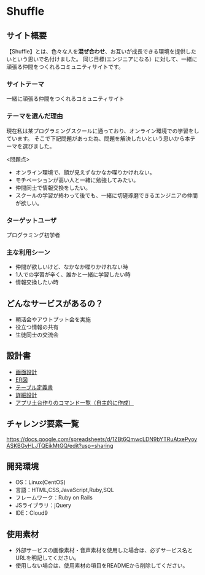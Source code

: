 # Shuffle

## サイト概要
【Shuffle】とは、色々な人を**混ぜ合わせ**、お互いが成長できる環境を提供したいという思いで名付けました。
同じ目標(エンジニアになる）に対して、一緒に頑張る仲間をつくれるコミュニティサイトです。

### サイトテーマ
一緒に頑張る仲間をつくれるコミュニティサイト

### テーマを選んだ理由
現在私は某プログラミングスクールに通っており、オンライン環境での学習をしています。
そこで下記問題があった為、問題を解決したいという思いから本テーマを選びました。

<問題点>
* オンライン環境で、顔が見えずなかなか喋りかけれない。
* モチベーションが高い人と一緒に勉強してみたい。
* 仲間同士で情報交換をしたい。
* スクールの学習が終わって後でも、一緒に切磋琢磨できるエンジニアの仲間が欲しい。

### ターゲットユーザ
プログラミング初学者

### 主な利用シーン
* 仲間が欲しいけど、なかなか喋りかけれない時
* 1人での学習が辛く、誰かと一緒に学習したい時
* 情報交換したい時

## どんなサービスがあるの？
* 朝活会やアウトプット会を実施
* 役立つ情報の共有
* 生徒同士の交流会

## 設計書
* [画面設計](https://docs.google.com/spreadsheets/d/1aAGoKETDvsaqckCsh15vlesDV_r5xcKn1EVwyik-C-4/edit?usp=sharing)
* [ER図](https://drive.google.com/file/d/1ptPvzaPjyf21LPoxMy6aJP3uTTkrWB62/view?usp=sharing)
* [テーブル定義書](https://docs.google.com/spreadsheets/d/1SqSQQm1gZpTHf3OcX7xo8yNg7s_4f1dENl2DI5zy_GQ/edit?usp=sharing)
* [詳細設計](https://drive.google.com/file/d/11xb3GUXV8LYU4EcFpRz5xPnGj17yHM9r/view?usp=sharing)
* [アプリ土台作りのコマンド一覧（自主的に作成）](https://docs.google.com/spreadsheets/d/1A6Ea8L6Mus-K7u3EqCJokGCaN2bOZ_SFgmy01pj3FFI/edit?usp=sharing)

## チャレンジ要素一覧
https://docs.google.com/spreadsheets/d/1ZBt6QmwcLDN9bYTRuAtxePyoyASKBGyHLJTQEikMtGQ/edit?usp=sharing
## 開発環境
- OS：Linux(CentOS)
- 言語：HTML,CSS,JavaScript,Ruby,SQL
- フレームワーク：Ruby on Rails
- JSライブラリ：jQuery
- IDE：Cloud9

## 使用素材
- 外部サービスの画像素材・音声素材を使用した場合は、必ずサービス名とURLを明記してください。
- 使用しない場合は、使用素材の項目をREADMEから削除してください。

